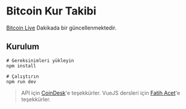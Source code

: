 # Bitcoin Kur Takibi

 [Bitcoin Live](https://flaimst.github.io/vuejs-bitcoinlive/)
 Dakikada bir güncellenmektedir.

## Kurulum

```
# Gereksinimleri yükleyin
npm install

# Çalıştırın
npm run dev
```

> API için [CoinDesk](https://www.coindesk.com)'e teşekkürler. 
> VueJS dersleri için [Fatih Acet](http://www.fatihacet.com)'e teşekkürler.
